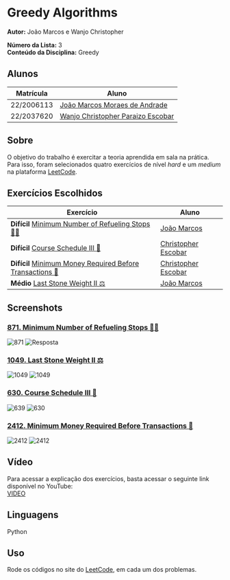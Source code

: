 # Greedy Algorithms

**Autor:** João Marcos e Wanjo Christopher  

**Número da Lista:** 3  
**Conteúdo da Disciplina:** Greedy  

## Alunos

| Matrícula   | Aluno                                                              |
|-------------|--------------------------------------------------------------------|
| 22/2006113 | [João Marcos Moraes de Andrade](https://github.com/JJOAOMARCOSS)                     |
| 22/2037620 | [Wanjo Christopher Paraizo Escobar](https://github.com/wChrstphr)                  |

## Sobre

O objetivo do trabalho é exercitar a teoria aprendida em sala na prática.  
Para isso, foram selecionados quatro exercícios de nível *hard* e um *medium*  
na plataforma [LeetCode](https://leetcode.com).  

## Exercícios Escolhidos

| Exercício                                                                                                                                           | Aluno                                   |
|-----------------------------------------------------------------------------------------------------------------------------------------------------|----------------------------------------|
|**Difícil**    [Minimum Number of Refueling Stops 🚛⛽](https://leetcode.com/problems/minimum-number-of-refueling-stops/)                                            | [João Marcos](https://github.com/JJOAOMARCOSS)    |
|**Difícil**    [Course Schedule III 📝](https://leetcode.com/problems/course-schedule-iii/description/?envType=problem-list-v2&envId=greedy)                                            | [Christopher Escobar](https://github.com/wChrstphr)    |                                            
|**Difícil**    [Minimum Money Required Before Transactions 💸](https://leetcode.com/problems/minimum-money-required-before-transactions/description/?envType=problem-list-v2&envId=greedy)                                            | [Christopher Escobar](https://github.com/wChrstphr)    |
| **Médio**   [Last Stone Weight II ⚖️](https://leetcode.com/problems/last-stone-weight-ii/)                                                                         | [João Marcos](https://github.com/JJOAOMARCOSS)    |

## Screenshots
### [871. Minimum Number of Refueling Stops 🚛⛽](https://leetcode.com/problems/minimum-number-of-refueling-stops/)
![871](/assets/871.png)
![Resposta](/assets/871-res.png)

### [1049. Last Stone Weight II ⚖️](https://leetcode.com/problems/last-stone-weight-ii/)
![1049](/assets/1049.png)
![1049](/assets/1049-res.png)

### [630. Course Schedule III 📝](https://leetcode.com/problems/course-schedule-iii/description/?envType=problem-list-v2&envId=greedy)
![639](/assets/630.png)
![630](/assets/630-res.png)


### [2412. Minimum Money Required Before Transactions 💸](https://leetcode.com/problems/minimum-money-required-before-transactions/description/?envType=problem-list-v2&envId=greedy)
![2412](/assets/2412.png)
![2412](/assets/2412-res.png)


## Vídeo

Para acessar a explicação dos exercícios, basta acessar o seguinte link disponível no YouTube:  
[VIDEO](https://youtu.be/WCDN3fwh97c)


## Linguagens
Python

## Uso
Rode os códigos no site do [LeetCode](https://leetcode.com/), em cada um dos problemas.
